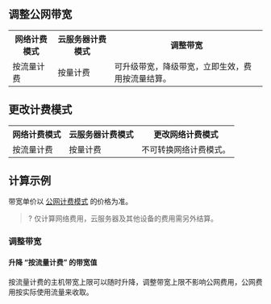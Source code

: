 
## 调整公网带宽

<table>
<tr><th>网络计费模式</th><th>云服务器计费模式</th><th>调整带宽</th></tr>
<tr><td>按流量计费</td><td>按量计费</td><td>可升级带宽，降级带宽，立即生效，费用按流量结算。</td></tr>
</table>

## 更改计费模式

<table>
<tr><th>网络计费模式</th><th>云服务器计费模式</th><th>更改网络计费模式</th></tr>
<tr><td>按流量计费</td><td>按量计费</td><td>不可转换网络计费模式。</td></tr>
</table>


## 计算示例

带宽单价以 [公网计费模式](https://intl.cloud.tencent.com/zh/document/product/213/10578) 的价格为准。
>? 仅计算网络费用，云服务器及其他设备的费用需另外结算。

### 调整带宽

#### 升降 “按流量计费” 的带宽值

按流量计费的主机带宽上限可以随时升降，调整带宽上限不影响公网费用，公网费用按实际使用流量来收取。

